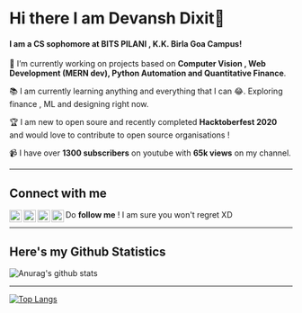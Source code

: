 # Hi there I am Devansh Dixit👋

#### I am a CS sophomore at BITS PILANI , K.K. Birla Goa Campus!

🔭 I’m currently working on projects based on **Computer Vision , Web Development (MERN dev), Python Automation and Quantitative Finance**.

📚 I am currently learning anything and everything that I can 😂. Exploring finance , ML and designing right now.

🏆 I am new to open soure and recently completed **Hacktoberfest 2020** and would love to contribute to open source organisations !

📹 I have over **1300 subscribers** on youtube with **65k views** on my channel.

---
## Connect with me 

[<img align="left" alt="codeSTACKr | YouTube" width="22px" src="https://cdn.jsdelivr.net/npm/simple-icons@v3/icons/youtube.svg" />][youtube]
[<img align="left" alt="codeSTACKr | Twitter" width="22px" src="https://cdn.jsdelivr.net/npm/simple-icons@v3/icons/twitter.svg" />][twitter]
[<img align="left" alt="codeSTACKr | LinkedIn" width="22px" src="https://cdn.jsdelivr.net/npm/simple-icons@v3/icons/linkedin.svg" />][linkedin]
[<img align="left" alt="codeSTACKr | Instagram" width="22px" src="https://cdn.jsdelivr.net/npm/simple-icons@v3/icons/instagram.svg" />][instagram]

Do **follow me** ! I am sure you won't regret XD


---
## Here's my Github Statistics

![Anurag's github stats](https://github-readme-stats.vercel.app/api?username=DevanshD3&show_icons=true&theme=radical)

-----------------------------------------------------------------------------------------------------------------------------------------
[![Top Langs](https://github-readme-stats.vercel.app/api/top-langs/?username=DevanshD3)](https://github.com/anuraghazra/github-readme-stats)


[twitter]: https://twitter.com/DEVANSH53399398
[youtube]: https://www.youtube.com/channel/UCuuJ5BzP5WL1sX2plRL9S6A?view_as=subscriber
[instagram]: https://www.instagram.com/devansh7112/?hl=en
[linkedin]: https://www.linkedin.com/in/devansh-dixit-537422193/

